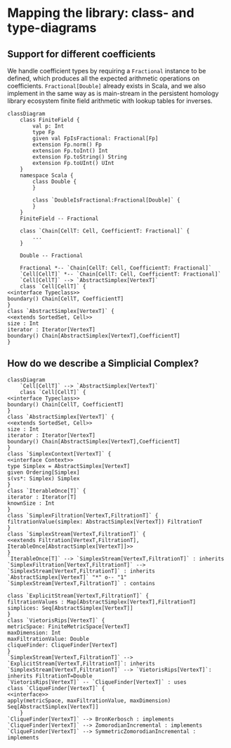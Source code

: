 # Mapping the library: class- and type-diagrams

## Support for different coefficients

We handle coefficient types by requiring a `Fractional` instance to be defined, 
which produces all the expected arithmetic operations on coefficients.
`Fractional[Double]` already exists in Scala, and we also implement in the same
way as is main-stream in the persistent homology library ecosystem finite field
arithmetic with lookup tables for inverses.

```mermaid
classDiagram
    class FiniteField {
        val p: Int
        type Fp
        given val FpIsFractional: Fractional[Fp]
        extension Fp.norm() Fp
        extension Fp.toInt() Int
        extension Fp.toString() String
        extension Fp.toUInt() UInt
    }
    namespace Scala {
        class Double {
        }

        class `DoubleIsFractional:Fractional[Double]` {
        }
    }
    FiniteField -- Fractional

    class `Chain[CellT: Cell, CoefficientT: Fractional]` {
        ...
    }

    Double -- Fractional

    Fractional *-- `Chain[CellT: Cell, CoefficientT: Fractional]`
    `Cell[CellT]` *-- `Chain[CellT: Cell, CoefficientT: Fractional]`
    `Cell[CellT]` --> `AbstractSimplex[VertexT]`
    class `Cell[CellT]` {
<<interface Typeclass>>
boundary() Chain[CellT, CoefficientT]
}
class `AbstractSimplex[VertexT]` {
<<extends SortedSet, Cell>>
size : Int
iterator : Iterator[VertexT]
boundary() Chain[AbstractSimplex[VertexT],CoefficientT]
}
```


## How do we describe a Simplicial Complex?

```mermaid
classDiagram
    `Cell[CellT]` --> `AbstractSimplex[VertexT]`
    class `Cell[CellT]` {
<<interface Typeclass>>
boundary() Chain[CellT, CoefficientT]
}
class `AbstractSimplex[VertexT]` {
<<extends SortedSet, Cell>>
size : Int
iterator : Iterator[VertexT]
boundary() Chain[AbstractSimplex[VertexT],CoefficientT]
}
class `SimplexContext[VertexT]` {
<<interface Context>>
type Simplex = AbstractSimplex[VertexT]
given Ordering[Simplex]
s(vs*: Simplex) Simplex
}
class `IterableOnce[T]` {
iterator : Iterator[T]
knownSize : Int
}
class `SimplexFiltration[VertexT,FiltrationT]` {
filtrationValue(simplex: AbstractSimplex[VertexT]) FiltrationT
}
class `SimplexStream[VertexT,FiltrationT]` {
<<extends Filtration[VertexT,FiltrationT], IterableOnce[AbstractSimplex[VertexT]]>>
}
`IterableOnce[T]` --> `SimplexStream[VertexT,FiltrationT]` : inherits
`SimplexFiltration[VertexT,FiltrationT]` --> `SimplexStream[VertexT,FiltrationT]` : inherits
`AbstractSimplex[VertexT]` "*" o-- "1" `SimplexStream[VertexT,FiltrationT]` : contains

class `ExplicitStream[VertexT,FiltrationT]` {
filtrationValues : Map[AbstractSimplex[VertexT],FiltrationT]
simplices: Seq[AbstractSimplex[VertexT]]
}
class `VietorisRips[VertexT]` {
metricSpace: FiniteMetricSpace[VertexT]
maxDimension: Int
maxFiltrationValue: Double
cliqueFinder: CliqueFinder[VertexT]
}
`SimplexStream[VertexT,FiltrationT]` --> `ExplicitStream[VertexT,FiltrationT]`: inherits
`SimplexStream[VertexT,FiltrationT]` --> `VietorisRips[VertexT]`: inherits FiltrationT=Double
`VietorisRips[VertexT]` -- `CliqueFinder[VertexT]` : uses
class `CliqueFinder[VertexT]` {
<<interface>>
apply(metricSpace, maxFiltrationValue, maxDimension) Seq[AbstractSimplex[VertexT]]
    }
`CliqueFinder[VertexT]` --> BronKerbosch : implements
`CliqueFinder[VertexT]` --> ZomorodianIncremental : implements
`CliqueFinder[VertexT]` --> SymmetricZomorodianIncremental : implements
```
